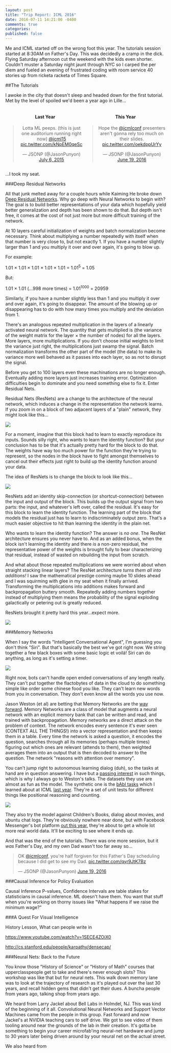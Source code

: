 ```yaml
---
layout: post
title: "Trip Report: ICML 2016"
date: 2016-07-11 14:21:00 -0400
comments: true
categories: 
published: false
---
```


Me and ICML started off on the wrong foot this year. The tutorials session started at 8:30AM on Father's Day. This was decidedly a cramp in the dick. Flying Saturday afternoon cut the weekend with the kids even shorter. Couldn't muster a Saturday night jaunt through NYC so I carped the per diem and fueled an evening of frustrated coding with room service 40 stories up from ricketa racketa of Times Square.

##The Tutorials

I awoke in the city that doesn't sleep and headed down for the first tutorial. Met by the level of spoiled we'd been a year ago in Lille...

<div style="display: flex">
<div style="text-align:center">
<h4>Last Year</h4>
<blockquote class="twitter-tweet" data-lang="en" data-width="100%"><p lang="en" dir="ltr">Lotta ML peeps. (this is just one auditorium running right now) <a href="https://twitter.com/icml15">@icml15</a> <a href="http://t.co/kNpEM0qeSc">pic.twitter.com/kNpEM0qeSc</a></p>&mdash; JSONP (@JasonPunyon) <a href="https://twitter.com/JasonPunyon/status/617954302250885120">July 6, 2015</a></blockquote>
<script async src="//platform.twitter.com/widgets.js" charset="utf-8"></script>
</div>
<div style="text-align:center">
<h4>This Year</h4>
<blockquote class="twitter-tweet" data-lang="en" data-width="100%"><p lang="en" dir="ltr" width="250">Hope the <a href="https://twitter.com/icmlconf">@icmlconf</a> presenters aren&#39;t gonna rely too much on their slides. <a href="https://t.co/oekdppUrYy">pic.twitter.com/oekdppUrYy</a></p>&mdash; JSONP (@JasonPunyon) <a href="https://twitter.com/JasonPunyon/status/744509684745371648">June 19, 2016</a></blockquote>
<script async src="//platform.twitter.com/widgets.js" charset="utf-8"></script>
</div>
</div>

...I took my seat.

###Deep Residual Networks

All that junk melted away for a couple hours while Kaiming He broke down [Deep Residual Networks](http://kaiminghe.com/icml16tutorial/icml2016_tutorial_deep_residual_networks_kaiminghe.pdf). Why go deep with Neural Networks to begin with? The goal is to build better representations of your data which hopefully yield better generalization and depth has been shown to do that. But depth isn't free, it comes at the cost of not just more but more difficult training of the network. 

At 10 layers careful initialization of weights and batch normalization become necessary. Think about multiplying a number repeatedly with itself when that number is very close to, but not exactly 1. If you have a number slightly larger than 1 and you multiply it over and over again, it's going to blow up. 

For example:  
    
1.01 × 1.01 × 1.01 × 1.01 × 1.01 = 1.01<sup>5</sup> = 1.05
    
But:  
    
1.01 × 1.01 (...998 more times) = 1.01<sup>1000</sup> = 20959

Similarly, if you have a number slightly less than 1 and you multiply it over and over again, it's going to disappear. The amount of the blowing up or disappearing has to do with how many times you multiply and the deviation from 1.

There's an analogous repeated multiplication in the layers of a linearly activated neural network. The quantity that gets multiplied is (the variance of the weight matrix for the layer × the number of nodes) for all the layers. More layers, more multiplications. If you don't choose initial weights to limit the variance just right, the multiplications just swamp the signal. Batch normalization transforms the other part of the model (the data) to make its variance more well behaved as it passes into each layer, so as not to disrupt the signal.

Before you get to 100 layers even these machinations are no longer enough. Eventually adding more layers just increases training error. Optimization difficulties begin to dominate and you need something else to fix it. Enter Residual Nets.

Residual Nets (ResNets) are a change to the architecture of the neural network, which induces a change in the representation the network learns. If you zoom in on a block of two adjacent layers of a "plain" network, they might look like this...

<img class="center" src="http://i.imgur.com/Zx4TWb5.png" />

For a moment, imagine that this block had to learn to exactly reproduce its inputs. Sounds silly right, who wants to learn the identity function? But your conclusion has to be that it's actually pretty hard for the block to do that. The weights have way too much power for the function they're trying to represent, so the nodes in the block have to fight amongst themselves to cancel out their effects just right to build up the identity function around your data.

The idea of ResNets is to change the block to look like this...

<img class="center" src="http://i.imgur.com/9rJfvQX.png" />

ResNets add an identity skip-connection (or shortcut-connection) between the input and output of the block. This builds up the output signal from two parts: the input, and whatever's left over, called the residual.  It's easy for this block to learn the identity function. The learning part of the block that models the residual just has to learn to indiscriminately output zero. That's a much easier objective to hit than learning the identity in the plain net.

Who wants to learn the identity function? The answer is *no one*. The ResNet architecture ensures you never have to. And as an added bonus, when the block isn't learning the identity and there *is* a non-zero residual, the representative power of the weights is brought fully to bear characterizing that residual, instead of wasted on rebuilding the input from scratch.

And what about those repeated multiplications we were worried about when straight stacking linear layers? The ResNet architecture *turns them all into additions!* I saw the mathematical prestige coming maybe 10 slides ahead and I was squirming with glee in my seat when it finally arrived. Transforming the multiplications into additions makes forward and backpropagation buttery smooth. Repeatedly adding numbers together instead of multiplying them means the probability of the signal exploding galactically or petering out is greatly reduced.

ResNets brought it pretty hard this year...expect more.

<img class="center" src="http://i.imgur.com/AerzarZ.png" />

###Memory Networks

When I say the words "Intelligent Conversational Agent", I'm guessing you don't think "Siri". But that's basically the best we've got right now. We string together a few black boxes with some basic logic et voilá! Siri can do anything, as long as it's setting a timer. 

<img class="center" src="http://i.imgur.com/YNxRO1v.png" />

Right now, bots can't handle open ended conversations of any length really. They can't put together the flactobytes of data in the cloud to do something simple like order some chinese food you like. They can't learn new words from you in conversation. They don't even know all the words you use now.

Jason Weston (et al) are betting that Memory Networks are the [way forward](http://www.thespermwhale.com/jaseweston/icml2016/icml2016-memnn-tutorial.pdf). Memory Networks are a class of model that augments a neural network with an explicit memory bank that can be written and read, and trained with backpropagation. Memory networks are a direct attack on the problem of context. The network encodes every sentence it's ever seen (CONTEXT ALL THE THINGS!) into a vector representation and then keeps them in a table. Every time the network is asked a question, it encodes the question, searches through all its memories (perhaps multiple times) figuring out which ones are relevant (attends to them), then weighted averages them into an output that is then decoded to answer to the question. The network "reasons with attention over memory".

You can't jump right to autonomous learning dialog (duh), so the tasks at hand are in question answering. I have but a [passing interest](https://stackoverflow.com) in such things, which is why I always go to Weston's talks. The datasets they use are almost as fun as the model. The synthetic one is the [bAbI tasks](https://research.facebook.com/research/babi/) which I learned about at ICML [last year](http://jasonpunyon.com/blog/2015/07/17/trip-report-icml-2015/#jason-weston). They're a set of unit tests for different things like positional reasoning and counting.

<img class="center" src="http://i.imgur.com/Ek8xZPZ.png" />

They also try the model against Children's Books, dialog about movies, and ubuntu chat logs. They're obviously nowhere near done, but with Facebook Messenger's bot platform [out this year](http://newsroom.fb.com/news/2016/04/messenger-platform-at-f8/), they're about to get a whole lot more real world data. It'll be exciting to see where it ends up.

And that was the end of the tutorials. There was one more session, but it *was* Father's Day, and my own Dad wasn't too far away so...

<blockquote class="twitter-tweet tw-align-center" data-conversation="none" data-lang="en"><p lang="en" dir="ltr">OK <a href="https://twitter.com/icmlconf">@icmlconf</a>, you&#39;re half forgiven for this Father&#39;s Day scheduling because I did get to see my Dad. <a href="https://t.co/qyr9JtK7Bz">pic.twitter.com/qyr9JtK7Bz</a></p>&mdash; JSONP (@JasonPunyon) <a href="https://twitter.com/JasonPunyon/status/744666495192547328">June 19, 2016</a></blockquote>
<script async src="//platform.twitter.com/widgets.js" charset="utf-8"></script>

###Causal Inference for Policy Evaluation

Causal Inference
P-values, Confidence Intervals are table stakes for statisticians in causal inference. ML doesn't have them.
You want that stuff when you're working on thorny issues like "What happens if we raise the minimum wage?"

###A Quest For Visual Intelligence

History Lesson,
What can people write in 

https://www.youtube.com/watch?v=1SECE4ZOiX0

http://cs.stanford.edu/people/karpathy/densecap/

###Neural Nets: Back to the Future

You know those "History of Science" or "History of Math" courses that upperclasspeople get to take and there's never enough slots? This workshop was like that but for neural nets. This walk down memory lane was to look at the trajectory of research as it's played out over the last 30 years, and recall hidden gems that didn't get their dues. A buncha people from years ago, talking shop from years ago. 

We heard from Larry Jackel about Bell Labs in Holmdel, NJ. This was kind of the beginning of it all. Convolutional Neural Networks and Support Vector Machines came from the people in this group. Fast forward and now Jackel's at NVIDIA teaching cars to self drive. We got to see video of them tooling around near the grounds of the lab in their creation. It's gotta be something to begin your career microfab'ing neural-net hardware and jump to 30 years later being driven around by your neural net on the actual street.

We also heard from 